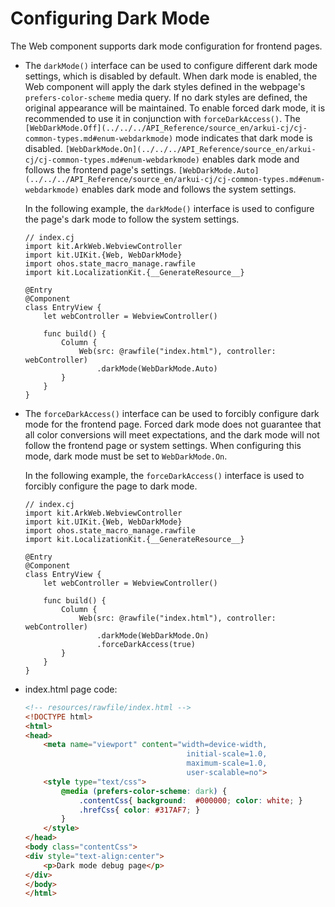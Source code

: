 # Configuring Dark Mode

The Web component supports dark mode configuration for frontend pages.

- The `darkMode()` interface can be used to configure different dark mode settings, which is disabled by default. When dark mode is enabled, the Web component will apply the dark styles defined in the webpage's `prefers-color-scheme` media query. If no dark styles are defined, the original appearance will be maintained. To enable forced dark mode, it is recommended to use it in conjunction with `forceDarkAccess()`. The `[WebDarkMode.Off](../../../API_Reference/source_en/arkui-cj/cj-common-types.md#enum-webdarkmode)` mode indicates that dark mode is disabled. `[WebDarkMode.On](../../../API_Reference/source_en/arkui-cj/cj-common-types.md#enum-webdarkmode)` enables dark mode and follows the frontend page's settings. `[WebDarkMode.Auto](../../../API_Reference/source_en/arkui-cj/cj-common-types.md#enum-webdarkmode)` enables dark mode and follows the system settings.

    In the following example, the `darkMode()` interface is used to configure the page's dark mode to follow the system settings.

    <!-- compile -->

    ```cangjie
    // index.cj
    import kit.ArkWeb.WebviewController
    import kit.UIKit.{Web, WebDarkMode}
    import ohos.state_macro_manage.rawfile
    import kit.LocalizationKit.{__GenerateResource__}

    @Entry
    @Component
    class EntryView {
        let webController = WebviewController()

        func build() {
            Column {
                Web(src: @rawfile("index.html"), controller: webController)
                    .darkMode(WebDarkMode.Auto)
            }
        }
    }
    ```

- The `forceDarkAccess()` interface can be used to forcibly configure dark mode for the frontend page. Forced dark mode does not guarantee that all color conversions will meet expectations, and the dark mode will not follow the frontend page or system settings. When configuring this mode, dark mode must be set to `WebDarkMode.On`.

    In the following example, the `forceDarkAccess()` interface is used to forcibly configure the page to dark mode.

    <!-- compile -->

    ```cangjie
    // index.cj
    import kit.ArkWeb.WebviewController
    import kit.UIKit.{Web, WebDarkMode}
    import ohos.state_macro_manage.rawfile
    import kit.LocalizationKit.{__GenerateResource__}

    @Entry
    @Component
    class EntryView {
        let webController = WebviewController()

        func build() {
            Column {
                Web(src: @rawfile("index.html"), controller: webController)
                    .darkMode(WebDarkMode.On)
                    .forceDarkAccess(true)
            }
        }
    }
    ```

- index.html page code:

    ```html
    <!-- resources/rawfile/index.html -->
    <!DOCTYPE html>
    <html>
    <head>
        <meta name="viewport" content="width=device-width,
                                        initial-scale=1.0,
                                        maximum-scale=1.0,
                                        user-scalable=no">
        <style type="text/css">
            @media (prefers-color-scheme: dark) {
                .contentCss{ background:  #000000; color: white; }
                .hrefCss{ color: #317AF7; }
            }
        </style>
    </head>
    <body class="contentCss">
    <div style="text-align:center">
        <p>Dark mode debug page</p>
    </div>
    </body>
    </html>
    ```